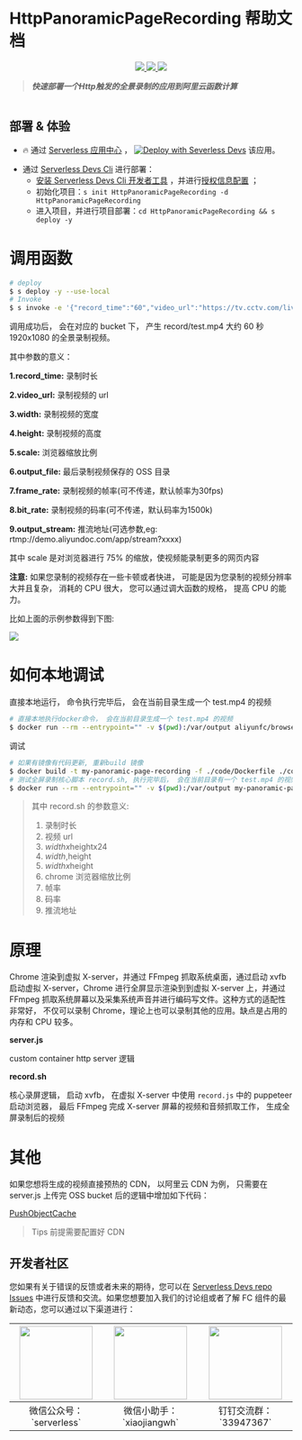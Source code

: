 # HttpPanoramicPageRecording 帮助文档

<p align="center" class="flex justify-center">
    <a href="https://www.serverless-devs.com" class="ml-1">
    <img src="http://editor.devsapp.cn/icon?package=headless-ffmpeg&type=packageType">
  </a>
  <a href="http://www.devsapp.cn/details.html?name=headless-ffmpeg" class="ml-1">
    <img src="http://editor.devsapp.cn/icon?package=headless-ffmpeg&type=packageVersion">
  </a>
  <a href="http://www.devsapp.cn/details.html?name=headless-ffmpeg" class="ml-1">
    <img src="http://editor.devsapp.cn/icon?package=headless-ffmpeg&type=packageDownload">
  </a>
</p>

<description>

> ***快速部署一个Http触发的全景录制的应用到阿里云函数计算***

</description>

<table>

</table>

<codepre id="codepre">

</codepre>

<deploy>

## 部署 & 体验

<appcenter>

- :fire: 通过 [Serverless 应用中心](https://fcnext.console.aliyun.com/applications/create?template=HttpPanoramicPageRecording&type=direct) ，
[![Deploy with Severless Devs](https://img.alicdn.com/imgextra/i1/O1CN01w5RFbX1v45s8TIXPz_!!6000000006118-55-tps-95-28.svg)](https://fcnext.console.aliyun.com/applications/create?template=HttpPanoramicPageRecording&type=direct)  该应用。

</appcenter>

- 通过 [Serverless Devs Cli](https://www.serverless-devs.com/serverless-devs/install) 进行部署：
  - [安装 Serverless Devs Cli 开发者工具](https://www.serverless-devs.com/serverless-devs/install) ，并进行[授权信息配置](https://www.serverless-devs.com/fc/config) ；
  - 初始化项目：`s init HttpPanoramicPageRecording -d HttpPanoramicPageRecording`
  - 进入项目，并进行项目部署：`cd HttpPanoramicPageRecording && s deploy -y`

</deploy>

<appdetail id="flushContent">

# 调用函数

``` bash
# deploy
$ s deploy -y --use-local
# Invoke
$ s invoke -e '{"record_time":"60","video_url":"https://tv.cctv.com/live/cctv1/","output_file":"record/test.mp4", "width":"1920", "height":"1080", "scale": 0.75, "frame_rate":25,"bit_rate":"2000k"}'
```

调用成功后， 会在对应的 bucket 下， 产生 record/test.mp4 大约 60 秒 1920x1080 的全景录制视频。

其中参数的意义：

**1.record_time:** 录制时长

**2.video_url:** 录制视频的 url

**3.width:** 录制视频的宽度

**4.height:** 录制视频的高度

**5.scale:** 浏览器缩放比例

**6.output_file:** 最后录制视频保存的 OSS 目录

**7.frame_rate:** 录制视频的帧率(可不传递，默认帧率为30fps)

**8.bit_rate:** 录制视频的码率(可不传递，默认码率为1500k)

**9.output_stream:** 推流地址(可选参数,eg: rtmp://demo.aliyundoc.com/app/stream?xxxx)

其中 scale 是对浏览器进行 75% 的缩放，使视频能录制更多的网页内容

**注意:** 如果您录制的视频存在一些卡顿或者快进， 可能是因为您录制的视频分辨率大并且复杂， 消耗的 CPU 很大， 您可以通过调大函数的规格， 提高 CPU 的能力。

比如上面的示例参数得到下图:

![](https://img.alicdn.com/imgextra/i3/O1CN01fbUSSP1umgrF0cfFr_!!6000000006080-2-tps-3048-1706.png)

# 如何本地调试

直接本地运行， 命令执行完毕后， 会在当前目录生成一个 test.mp4 的视频

```bash
# 直接本地执行docker命令， 会在当前目录生成一个 test.mp4 的视频
$ docker run --rm --entrypoint="" -v $(pwd):/var/output aliyunfc/browser_recorder  /code/record.sh 60 https://tv.cctv.com/live/cctv1 1920x1080x24 1920,1080 1920x1080 1 25 2000k
```

调试

```bash
# 如果有镜像有代码更新, 重新build 镜像
$ docker build -t my-panoramic-page-recording -f ./code/Dockerfile ./code
# 测试全屏录制核心脚本 record.sh, 执行完毕后， 会在当前目录有一个 test.mp4 的视频
$ docker run --rm --entrypoint="" -v $(pwd):/var/output my-panoramic-page-recording  /code/record.sh 60 https://tv.cctv.com/live/cctv1 1920x1080x24 1920,1080 1920x1080 1 25 2000k
```

> 其中 record.sh 的参数意义:
>
> 1. 录制时长
> 2. 视频 url
> 3. $widthx$heightx24
> 4. $width,$height
> 5. $widthx$height
> 6. chrome 浏览器缩放比例
> 7. 帧率
> 8. 码率
> 9. 推流地址

# 原理

Chrome 渲染到虚拟 X-server，并通过 FFmpeg 抓取系统桌⾯，通过启动 xvfb 启动虚拟 X-server，Chrome 进⾏全屏显示渲染到到虚拟 X-server 上，并通过 FFmpeg 抓取系统屏幕以及采集系统声⾳并进⾏编码写⽂件。这种⽅式的适配性⾮常好， 不仅可以录制 Chrome，理论上也可以录制其他的应⽤。缺点是占⽤的内存和 CPU 较多。

**server.js**

custom container http server 逻辑

**record.sh**

核心录屏逻辑， 启动 xvfb， 在虚拟 X-server 中使用 `record.js` 中的 puppeteer 启动浏览器， 最后 FFmpeg 完成 X-server 屏幕的视频和音频抓取工作， 生成全屏录制后的视频

# 其他

如果您想将生成的视频直接预热的 CDN， 以阿里云 CDN 为例， 只需要在 server.js 上传完 OSS bucket 后的逻辑中增加如下代码：

[PushObjectCache](https://next.api.aliyun.com/api/Cdn/2018-05-10/PushObjectCache?lang=NODEJS&sdkStyle=old&params={})

> Tips 前提需要配置好 CDN

</appdetail>

<devgroup>

## 开发者社区

您如果有关于错误的反馈或者未来的期待，您可以在 [Serverless Devs repo Issues](https://github.com/serverless-devs/serverless-devs/issues) 中进行反馈和交流。如果您想要加入我们的讨论组或者了解 FC 组件的最新动态，您可以通过以下渠道进行：

<p align="center">

| <img src="https://serverless-article-picture.oss-cn-hangzhou.aliyuncs.com/1635407298906_20211028074819117230.png" width="130px" > | <img src="https://serverless-article-picture.oss-cn-hangzhou.aliyuncs.com/1635407044136_20211028074404326599.png" width="130px" > | <img src="https://serverless-article-picture.oss-cn-hangzhou.aliyuncs.com/1635407252200_20211028074732517533.png" width="130px" > |
|--- | --- | --- |
| <center>微信公众号：\`serverless\`</center> | <center>微信小助手：\`xiaojiangwh\`</center> | <center>钉钉交流群：\`33947367\`</center> |

</p>

</devgroup>
